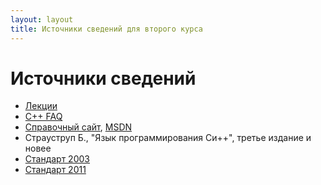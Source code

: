 ```yaml
---
layout: layout
title: Источники сведений для второго курса
---
```

Источники сведений
==================
  * [Лекции](https://sites.google.com/site/nguoop/materialy-lekcij---s)
  * [C++ FAQ](http://www.parashift.com/c++-faq-lite/)
  * [Справочный сайт](http://cplusplus.com/), [MSDN](http://msdn.microsoft.com/en-US/library/a7tkse1h\(v=VS.80\).aspx)
  * Страуструп Б., "Язык программирования Си++", третье издание и новее
  * [Стандарт 2003](http://ivan.shell.tor.hu/x/data/cpp03.pdf)
  * [Стандарт 2011](http://ivan.shell.tor.hu/x/data/cpp11.pdf)

